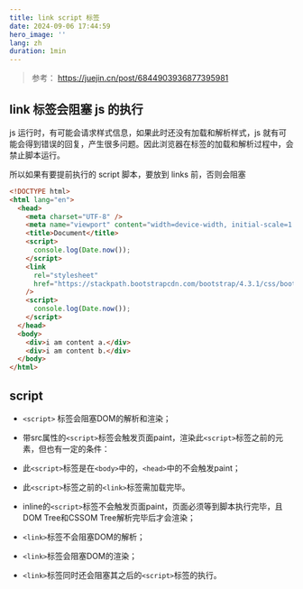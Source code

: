 ```yaml
---
title: link script 标签
date: 2024-09-06 17:44:59
hero_image: ''
lang: zh
duration: 1min
---
```


> 参考： https://juejin.cn/post/6844903936877395981

## link 标签会阻塞 js 的执行

js 运行时，有可能会请求样式信息，如果此时还没有加载和解析样式，js 就有可能会得到错误的回复，产生很多问题。因此浏览器在<link>标签的加载和解析过程中，会禁止脚本运行。

所以如果有要提前执行的 script 脚本，要放到 links 前，否则会阻塞

```html
<!DOCTYPE html>
<html lang="en">
  <head>
    <meta charset="UTF-8" />
    <meta name="viewport" content="width=device-width, initial-scale=1.0" />
    <title>Document</title>
    <script>
      console.log(Date.now());
    </script>
    <link
      rel="stylesheet"
      href="https://stackpath.bootstrapcdn.com/bootstrap/4.3.1/css/bootstrap.css"
    />
    <script>
      console.log(Date.now());
    </script>
  </head>
  <body>
    <div>i am content a.</div>
    <div>i am content b.</div>
  </body>
</html>
```

## script

- `<script>` 标签会阻塞DOM的解析和渲染；
- 带src属性的`<script>`标签会触发页面paint，渲染此`<script>`标签之前的元素，但也有一定的条件：

- 此`<script>`标签是在`<body>`中的，`<head>`中的不会触发paint；
- 此`<script>`标签之前的`<link>`标签需加载完毕。


- inline的`<script>`标签不会触发页面paint，页面必须等到脚本执行完毕，且DOM Tree和CSSOM Tree解析完毕后才会渲染；
- `<link>`标签不会阻塞DOM的解析；
- `<link>`标签会阻塞DOM的渲染；
- `<link>`标签同时还会阻塞其之后的`<script>`标签的执行。
